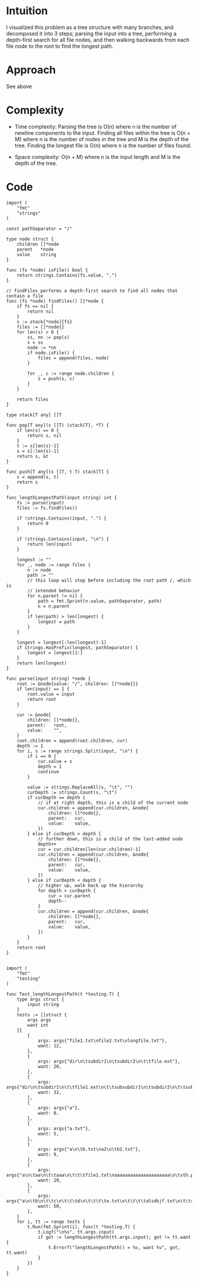 # Intuition
I visualized this problem as a tree structure with many branches, and decomposed it into 3 steps; parsing the input into a tree, performing a depth-first search for all file nodes, and then walking backwards from each file node to the root to find the longest path.

# Approach
See above

# Complexity
- Time complexity:
Parsing the tree is O(n) where n is the number of newline components to the input. 
Finding all files within the tree is O(n + M) where n is the number of nodes in the tree and M is the depth of the tree.
Finding the longest file is O(n) where n is the number of files found.

- Space complexity:
O(n + M) where n is the input length and M is the depth of the tree.

# Code
```
import (
	"fmt"
	"strings"
)

const pathSeparator = "/"

type node struct {
	children []*node
	parent   *node
	value    string
}

func (fs *node) isFile() bool {
	return strings.Contains(fs.value, ".")
}

// findFiles performs a depth-first search to find all nodes that contain a file
func (fs *node) findFiles() []*node {
	if fs == nil {
		return nil
	}
	s := stack[*node]{fs}
	files := []*node{}
	for len(s) > 0 {
		ss, nn := pop(s)
		s = ss
		node := *nn
		if node.isFile() {
			files = append(files, node)
		}

		for _, c := range node.children {
			s = push(s, c)
		}
	}

	return files
}

type stack[T any] []T

func pop[T any](s []T) (stack[T], *T) {
	if len(s) == 0 {
		return s, nil
	}
	t := s[len(s)-1]
	s = s[:len(s)-1]
	return s, &t
}

func push[T any](s []T, t T) stack[T] {
	s = append(s, t)
	return s
}

func lengthLongestPath(input string) int {
	fs := parse(input)
	files := fs.findFiles()

	if !strings.Contains(input, ".") {
		return 0
	}

	if !strings.Contains(input, "\n") {
		return len(input)
	}

	longest := ""
	for _, node := range files {
		n := node
		path := ""
		// this loop will stop before including the root path /, which is
		// intended behavior
		for n.parent != nil {
			path = fmt.Sprint(n.value, pathSeparator, path)
			n = n.parent
		}
		if len(path) > len(longest) {
			longest = path
		}
	}

	longest = longest[:len(longest)-1]
	if strings.HasPrefix(longest, pathSeparator) {
		longest = longest[1:]
	}
	return len(longest)
}

func parse(input string) *node {
	root := &node{value: "/", children: []*node{}}
	if len(input) == 1 {
		root.value = input
		return root
	}

	cur := &node{
		children: []*node{},
		parent:   root,
		value:    "",
	}
	root.children = append(root.children, cur)
	depth := 1
	for i, s := range strings.Split(input, "\n") {
		if i == 0 {
			cur.value = s
			depth = 1
			continue
		}

		value := strings.ReplaceAll(s, "\t", "")
		curDepth := strings.Count(s, "\t")
		if curDepth == depth {
			// if at right depth, this is a child of the current node
			cur.children = append(cur.children, &node{
				children: []*node{},
				parent:   cur,
				value:    value,
			})
		} else if curDepth > depth {
			// further down, this is a child of the last-added node
			depth++
			cur = cur.children[len(cur.children)-1]
			cur.children = append(cur.children, &node{
				children: []*node{},
				parent:   cur,
				value:    value,
			})
		} else if curDepth < depth {
			// higher up, walk back up the hierarchy
			for depth > curDepth {
				cur = cur.parent
				depth--
			}
			cur.children = append(cur.children, &node{
				children: []*node{},
				parent:   cur,
				value:    value,
			})
		}
	}
	return root
}


```

```
import (
	"fmt"
	"testing"
)

func Test_lengthLongestPath(t *testing.T) {
	type args struct {
		input string
	}
	tests := []struct {
		args args
		want int
	}{
		{
			args: args{"file1.txt\nfile2.txt\nlongfile.txt"},
			want: 12,
		},
		{
			args: args{"dir\n\tsubdir1\n\tsubdir2\n\t\tfile.ext"},
			want: 20,
		},
		{
			args: args{"dir\n\tsubdir1\n\t\tfile1.ext\n\t\tsubsubdir1\n\tsubdir2\n\t\tsubsubdir2\n\t\t\tfile2.ext"},
			want: 32,
		},
		{
			args: args{"a"},
			want: 0,
		},
		{
			args: args{"a.txt"},
			want: 5,
		},
		{
			args: args{"a\n\tb.txt\na2\n\tb2.txt"},
			want: 9,
		},
		{
			args: args{"a\n\taa\n\t\taaa\n\t\t\tfile1.txt\naaaaaaaaaaaaaaaaaaaaa\n\tsth.png"},
			want: 29,
		},
		{
			args: args{"a\n\tb\n\t\tc\n\t\t\td\n\t\t\t\te.txt\n\t\t\t\talsdkjf.txt\n\t\tskdjfl.txtlsdkjflsdjflsajdflkjasklfjkasljfklas\n\tlskdjflkajsflj.txt"},
			want: 50,
		},
	}
	for i, tt := range tests {
		t.Run(fmt.Sprint(i), func(t *testing.T) {
			t.Logf("\n%s", tt.args.input)
			if got := lengthLongestPath(tt.args.input); got != tt.want {
				t.Errorf("lengthLongestPath() = %v, want %v", got, tt.want)
			}
		})
	}
}

```